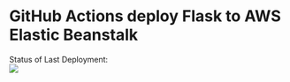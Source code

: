 # GitHub Actions deploy Flask to AWS Elastic Beanstalk

Status of Last Deployment:<br>
<img src="https://github.com/un1ck-andy/github-actions/workflows/aws/badge.svg?branch=master"><br>
